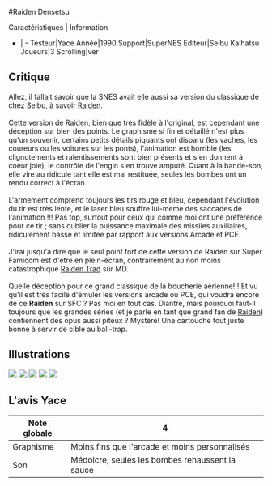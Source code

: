 #Raiden Densetsu

Caractéristiques | Information
- | -
Testeur|Yace
Année|1990
Support|SuperNES
Editeur|Seibu Kaihatsu
Joueurs|3
Scrolling|ver

## Critique
Allez, il fallait savoir que la SNES avait elle aussi sa version du classique de chez Seibu, à savoir <a href="index.php?page=fiche&id=40">Raiden</a>.<br/><br/>Cette version de <a href="index.php?page=fiche&id=40">Raiden</a>, bien que très fidèle à l'original, est cependant une déception sur bien des points. Le graphisme si fin et détaillé n'est plus qu'un souvenir, certains petits détails piquants ont disparu (les vaches, les coureurs ou les voitures sur les ponts), l'animation est horrible (les clignotements et ralentissements sont bien présents et s'en donnent à coeur joie), le contrôle de l'engin s'en trouve amputé. Quant à la bande-son, elle vire au ridicule tant elle est mal restituée, seules les bombes ont un rendu correct à l'écran.<br/><br/>L'armement comprend toujours les tirs rouge et bleu, cependant l'évolution du tir est très lente, et le laser bleu souffre lui-meme des saccades de l'animation !!! Pas top, surtout pour ceux qui comme moi ont une préférence pour ce tir ; sans oublier la puissance maximale des missiles auxiliaires, ridiculement basse et limitée par rapport aux versions Arcade et PCE.<br/><br/>J'irai jusqu'à dire que le seul point fort de cette version de Raiden sur Super Famicom est d'etre en plein-écran, contrairement au non moins catastrophique <a href="index.php?page=fiche&id=282">Raiden Trad</a> sur MD.<br/><br/>Quelle déception pour ce grand classique de la boucherie aérienne!!! Et vu qu'il est très facile d'émuler les versions arcade ou PCE, qui voudra encore de ce <b>Raiden</b> sur SFC ? Pas moi en tout cas. Diantre, mais pourquoi faut-il toujours que les grandes séries (et je parle en tant que grand fan de <a href="index.php?page=fiche&id=40">Raiden</a>) contiennent des opus aussi piteux ? Mystère! Une cartouche tout juste bonne à servir de cible au ball-trap.

## Illustrations
![](http://www.shmup.com/images/thumbs/img_fiche_1_780.GIF)
![](http://www.shmup.com/images/thumbs/img_fiche_2_780.GIF)
![](http://www.shmup.com/images/thumbs/img_fiche_3_780.GIF)
![](http://www.shmup.com/images/thumbs/)
![](http://www.shmup.com/images/thumbs/)

## L'avis Yace
Note globale|4
-|-
Graphisme|Moins fins que l'arcade et moins personnalisés
Son|Médoicre, seules les bombes rehaussent la sauce
